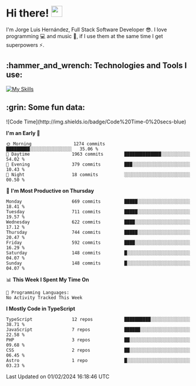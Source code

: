 <h1 align="left">
 <abc>
  <br>Hi there! <img src="https://user-images.githubusercontent.com/42378118/110234147-e3259600-7f4e-11eb-95be-0c4047144dea.gif" width="30"><br>
 </abc>
</h1>

I'm Jorge Luis Hernández, Full Stack Software Developer :sunglasses:. I love programming :computer: and music :musical_score:, if I use them at the same time I get superpowers :zap:. 


<h2 align="left">:hammer_and_wrench: Technologies and Tools I use:</h2>

[![My Skills](https://skillicons.dev/icons?i=js,ts,html,css,py,vue,react,next,nest,postgres,mysql)](https://skillicons.dev)

<h2 align="left">:grin: Some fun data:</h2>
<!--START_SECTION:waka-->
![Code Time](http://img.shields.io/badge/Code%20Time-0%20secs-blue)

**I'm an Early 🐤** 

```text
🌞 Morning                1274 commits        █████████░░░░░░░░░░░░░░░░   35.06 % 
🌆 Daytime                1963 commits        ██████████████░░░░░░░░░░░   54.02 % 
🌃 Evening                379 commits         ███░░░░░░░░░░░░░░░░░░░░░░   10.43 % 
🌙 Night                  18 commits          ░░░░░░░░░░░░░░░░░░░░░░░░░   00.50 % 
```
📅 **I'm Most Productive on Thursday** 

```text
Monday                   669 commits         █████░░░░░░░░░░░░░░░░░░░░   18.41 % 
Tuesday                  711 commits         █████░░░░░░░░░░░░░░░░░░░░   19.57 % 
Wednesday                622 commits         ████░░░░░░░░░░░░░░░░░░░░░   17.12 % 
Thursday                 744 commits         █████░░░░░░░░░░░░░░░░░░░░   20.47 % 
Friday                   592 commits         ████░░░░░░░░░░░░░░░░░░░░░   16.29 % 
Saturday                 148 commits         █░░░░░░░░░░░░░░░░░░░░░░░░   04.07 % 
Sunday                   148 commits         █░░░░░░░░░░░░░░░░░░░░░░░░   04.07 % 
```


📊 **This Week I Spent My Time On** 

```text
💬 Programming Languages: 
No Activity Tracked This Week
```

**I Mostly Code in TypeScript** 

```text
TypeScript               12 repos            ██████████░░░░░░░░░░░░░░░   38.71 % 
JavaScript               7 repos             ██████░░░░░░░░░░░░░░░░░░░   22.58 % 
PHP                      3 repos             ██░░░░░░░░░░░░░░░░░░░░░░░   09.68 % 
CSS                      2 repos             ██░░░░░░░░░░░░░░░░░░░░░░░   06.45 % 
Astro                    1 repo              █░░░░░░░░░░░░░░░░░░░░░░░░   03.23 % 
```




 Last Updated on 01/02/2024 16:18:46 UTC
<!--END_SECTION:waka-->
